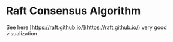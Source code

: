 # Raft Consensus Algorithm

See here [https://raft.github.io/](https://raft.github.io/) very good visualization
